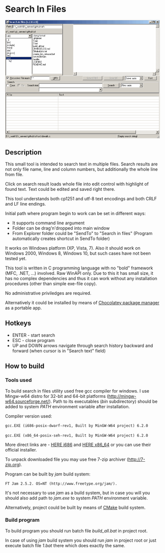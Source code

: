 # Search In Files

![animated screenshot](sif-demo1.gif)

## Description

This small tool is intended to search text in multiple files.
Search results are not only file name, line and column numbers,
but additionally the whole line from file.

Click on search result loads whole file into edit control with highlight
of found text.
Text could be edited and saved right there.

This tool understands both cp1251 and utf-8 text encodings and
both CRLF and LF line endings.

Initial path where program begin to work can be set in
different ways:

* It supports command line argument
* Folder can be drag'n'dropped into main window
* From Explorer folder could be "SendTo" to "Search in files"
  (Program automatically creates shortcut in SendTo folder)

It works on Windows platform (XP, Vista, 7).
Also it should work on Windows 2000, Windows 8, Windows 10, but such cases
have not been tested yet.

This tool is written in C programming language with no "bold"
framework (MFC, .NET, ...) involved. Raw WinAPI only.
Due to this it has small size, it has no complex dependencies and thus it can work
without any installation procedures (other than simple exe-file copy).

No administrative priviledges are required.

Alternatively it could be installed by means of
[Chocolatey package manager](https://chocolatey.org/packages/sif)
as a portable app.

## Hotkeys

* ENTER - start search
* ESC - close program
* UP and DOWN arrows navigate through search history backward and forward
  (when cursor is in "Search text" field)

## How to build

### Tools used

To build search in files utility used free gcc compiler for windows.
I use Mingw-w64 distro for 32-bit and 64-bit platforms
(http://mingw-w64.sourceforge.net/). Path to its executables (*bin*
subdirectory) should be added to system *PATH* environment variable
after installation.

Compiler version used:

    gcc.EXE (i686-posix-dwarf-rev1, Built by MinGW-W64 project) 6.2.0

    gcc.EXE (x86_64-posix-seh-rev1, Built by MinGW-W64 project) 6.2.0

More direct links are -
[HERE i686](http://sourceforge.net/projects/mingw-w64/files/Toolchains%20targetting%20Win32/Personal%20Builds/mingw-builds/6.2.0/threads-posix/dwarf/)
and
[HERE x86_64](http://sourceforge.net/projects/mingw-w64/files/Toolchains%20targetting%20Win64/Personal%20Builds/mingw-builds/6.2.0/threads-posix/seh/)
or you can use their official installer.

To unpack downloaded file you may use free 7-zip archiver (http://7-zip.org).

Program can be built by *jam* build system:

    FT Jam 2.5.2. OS=NT (http://www.freetype.org/jam/).

It's not necessary to use *jam* as a build system, but in case you will
you should also add path to *jam.exe* to system *PATH* environment variable.

Alternatively, project could be built by means of [CMake](https://cmake.org) build system.

### Build program

To build program you should run batch file
*build_all.bat* in project root.

In case of using *jam* build system you should run *jam* in project root
or just execute batch file *1.bat* there which does exactly the same.
